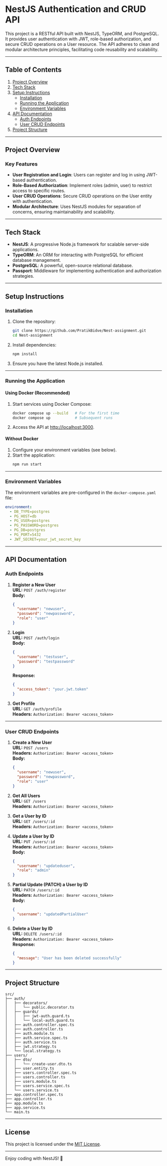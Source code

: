 
# NestJS Authentication and CRUD API

This project is a RESTful API built with NestJS, TypeORM, and PostgreSQL. It provides user authentication with JWT, role-based authorization, and secure CRUD operations on a User resource. The API adheres to clean and modular architecture principles, facilitating code reusability and scalability.

---

## Table of Contents

1. [Project Overview](#project-overview)  
2. [Tech Stack](#tech-stack)  
3. [Setup Instructions](#setup-instructions)  
   - [Installation](#installation)  
   - [Running the Application](#running-the-application)  
   - [Environment Variables](#environment-variables)  
4. [API Documentation](#api-documentation)  
   - [Auth Endpoints](#auth-endpoints)  
   - [User CRUD Endpoints](#user-crud-endpoints)  
5. [Project Structure](#project-structure)  

---

## Project Overview

### Key Features

- **User Registration and Login**: Users can register and log in using JWT-based authentication.
- **Role-Based Authorization**: Implement roles (admin, user) to restrict access to specific routes.
- **User CRUD Operations**: Secure CRUD operations on the User entity with authentication.
- **Modular Architecture**: Uses NestJS modules for separation of concerns, ensuring maintainability and scalability.

---

## Tech Stack

- **NestJS**: A progressive Node.js framework for scalable server-side applications.
- **TypeORM**: An ORM for interacting with PostgreSQL for efficient database management.
- **PostgreSQL**: A powerful, open-source relational database.
- **Passport**: Middleware for implementing authentication and authorization strategies.

---

## Setup Instructions

### Installation

1. Clone the repository:
   ```bash
   git clone https://github.com/PratikBidve/Nest-assignment.git
   cd Nest-assignment
   ```

2. Install dependencies:
   ```bash
   npm install
   ```

3. Ensure you have the latest Node.js installed.

---

### Running the Application

#### Using Docker (Recommended)

1. Start services using Docker Compose:
   ```bash
   docker compose up --build   # For the first time
   docker compose up           # Subsequent runs
   ```

2. Access the API at [http://localhost:3000](http://localhost:3000).

#### Without Docker

1. Configure your environment variables (see below).
2. Start the application:
   ```bash
   npm run start
   ```

---

### Environment Variables

The environment variables are pre-configured in the `docker-compose.yaml` file:

```yaml
environment:
  - DB_TYPE=postgres
  - PG_HOST=db
  - PG_USER=postgres
  - PG_PASSWORD=postgres
  - PG_DB=postgres
  - PG_PORT=5432
  - JWT_SECRET=your_jwt_secret_key
```

---

## API Documentation

### Auth Endpoints

1. **Register a New User**  
   **URL:** `POST /auth/register`  
   **Body:**
   ```json
   {
     "username": "newuser",
     "password": "newpassword",
     "role": "user"
   }
   ```

2. **Login**  
   **URL:** `POST /auth/login`  
   **Body:**
   ```json
   {
     "username": "testuser",
     "password": "testpassword"
   }
   ```  
   **Response:**
   ```json
   {
     "access_token": "your.jwt.token"
   }
   ```

3. **Get Profile**  
   **URL:** `GET /auth/profile`  
   **Headers:** `Authorization: Bearer <access_token>`  

---

### User CRUD Endpoints

1. **Create a New User**  
   **URL:** `POST /users`  
   **Headers:** `Authorization: Bearer <access_token>`  
   **Body:**
   ```json
   {
     "username": "newuser",
     "password": "newpassword",
     "role": "user"
   }
   ```

2. **Get All Users**  
   **URL:** `GET /users`  
   **Headers:** `Authorization: Bearer <access_token>`  

3. **Get a User by ID**  
   **URL:** `GET /users/:id`  
   **Headers:** `Authorization: Bearer <access_token>`  

4. **Update a User by ID**  
   **URL:** `PUT /users/:id`  
   **Headers:** `Authorization: Bearer <access_token>`  
   **Body:**
   ```json
   {
     "username": "updateduser",
     "role": "admin"
   }
   ```

5. **Partial Update (PATCH) a User by ID**  
   **URL:** `PATCH /users/:id`  
   **Headers:** `Authorization: Bearer <access_token>`  
   **Body:**
   ```json
   {
     "username": "updatedPartialUser"
   }
   ```

6. **Delete a User by ID**  
   **URL:** `DELETE /users/:id`  
   **Headers:** `Authorization: Bearer <access_token>`  
   **Response:**
   ```json
   {
     "message": "User has been deleted successfully"
   }
   ```

---

## Project Structure

```
src/
├── auth/
│   ├── decorators/
│   │   └── public.decorator.ts
│   ├── guards/
│   │   ├── jwt-auth.guard.ts
│   │   └── local-auth.guard.ts
│   ├── auth.controller.spec.ts
│   ├── auth.controller.ts
│   ├── auth.module.ts
│   ├── auth.service.spec.ts
│   ├── auth.service.ts
│   ├── jwt.strategy.ts
│   └── local.strategy.ts
├── users/
│   ├── dto/
│   │   └── create-user.dto.ts
│   ├── user.entity.ts
│   ├── users.controller.spec.ts
│   ├── users.controller.ts
│   ├── users.module.ts
│   ├── users.service.spec.ts
│   └── users.service.ts
├── app.controller.spec.ts
├── app.controller.ts
├── app.module.ts
├── app.service.ts
└── main.ts
```

---

## License

This project is licensed under the [MIT License](LICENSE).  

--- 

Enjoy coding with NestJS! 🚀
